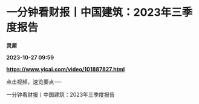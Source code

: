 # 一分钟看财报丨中国建筑：2023年三季度报告
**灵犀**

**2023-10-27 09:59**

**https://www.yicai.com/video/101887827.html**

点击视频，速览要点──

一分钟看财报丨中国建筑：2023年三季度报告
